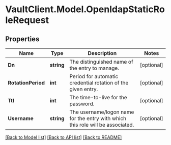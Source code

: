 # VaultClient.Model.OpenldapStaticRoleRequest

## Properties

Name | Type | Description | Notes
------------ | ------------- | ------------- | -------------
**Dn** | **string** | The distinguished name of the entry to manage. | [optional] 
**RotationPeriod** | **int** | Period for automatic credential rotation of the given entry. | [optional] 
**Ttl** | **int** | The time-to-live for the password. | [optional] 
**Username** | **string** | The username/logon name for the entry with which this role will be associated. | [optional] 

[[Back to Model list]](../README.md#documentation-for-models) [[Back to API list]](../README.md#documentation-for-api-endpoints) [[Back to README]](../README.md)

